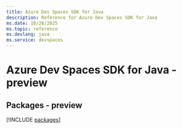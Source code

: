 ```yaml
---
title: Azure Dev Spaces SDK for Java
description: Reference for Azure Dev Spaces SDK for Java
ms.date: 10/28/2025
ms.topic: reference
ms.devlang: java
ms.service: devspaces
---
```

# Azure Dev Spaces SDK for Java - preview
## Packages - preview
[!INCLUDE [packages](dev-spaces-index.md)]